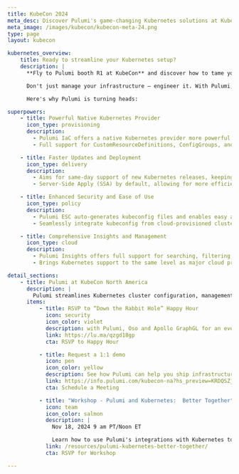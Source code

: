 ```yaml
---
title: KubeCon 2024
meta_desc: Discover Pulumi's game-changing Kubernetes solutions at KubeCon booth R1.
meta_image: /images/kubecon/kubecon-meta-24.png
type: page
layout: kubecon

kubernetes_overview:
    title: Ready to streamline your Kubernetes setup?
    description: |
      **Fly to Pulumi booth R1 at KubeCon** and discover how to tame your infrastructure with actual code! We're not just talking YAML alternatives – we're talking a full-blown IaC powerhouse with first-class K8s support across all Pulumi products.

      Don't just manage your infrastructure – engineer it. With Pulumi, you'll bring software development practices to your DevOps, boosting efficiency and reducing errors. Stop by booth R1 and see how Pulumi can transform your Kubernetes workflow!

      Here's why Pulumi is turning heads:

superpowers:
    - title: Powerful Native Kubernetes Provider
      icon_type: provisioning
      description:
        - Pulumi IaC offers a native Kubernetes provider more powerful and flexible than any Terraform alternative
        - Full support for CustomResourceDefinitions, ConfigGroups, and ConfigFiles, enabling complex K8s setups

    - title: Faster Updates and Deployment
      icon_type: delivery
      description:
        - Aims for same-day support of new Kubernetes releases, keeping you on the cutting edge
        - Server-Side Apply (SSA) by default, allowing for more efficient and conflict-free updates

    - title: Enhanced Security and Ease of Use
      icon_type: policy
      description:
        - Pulumi ESC auto-generates kubeconfig files and enables easy authentication with cloud providers using just-in-time, short-lived credentials
        - Seamlessly integrate kubeconfig from cloud-provisioned clusters, simplifying multi-cloud setups

    - title: Comprehensive Insights and Management
      icon_type: cloud
      description:
        - Pulumi Insights offers full support for searching, filtering, and importing resources across Kubernetes clusters
        - Brings Kubernetes support to the same level as major cloud providers, enabling unified management and visibility

detail_sections:
    - title: Pulumi at KubeCon North America
      description: |
        Pulumi streamlines Kubernetes cluster configuration, management, and app workload deployments to your clusters.
      items:
          - title: RSVP to “Down the Rabbit Hole” Happy Hour
            icon: security
            icon_color: violet
            description: with Pulumi, Oso and Apollo GraphGL for an evening of mountain magic Wednesday, November 13, 8-10pm MT at Lake Effect, 155 W 200 S, Salt Lake City
            link: https://lu.ma/qzgd18gp
            cta: RSVP to Happy Hour

          - title: Request a 1:1 demo
            icon: pen
            icon_color: yellow
            description: See how Pulumi can help you ship infrastructure faster and manage your AWS resources at scale.  Reserve your time today.
            link: https://info.pulumi.com/kubecon-na?hs_preview=KRDQSZjg-181026154277
            cta: Schedule a Meeting

          - title: "Workshop - Pulumi and Kubernetes:  Better Together"
            icon: team
            icon_color: salmon
            description: |
              Nov 18, 2024 9 am PT/Noon ET

              Learn how to use Pulumi's integrations with Kubernetes to ensure that your clusters and containerized workloads are managed with maximum ease and efficiency!
            link: /resources/pulumi-kubernetes-better-together/
            cta: RSVP for Workshop

---
```

